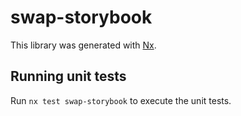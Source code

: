 # swap-storybook

This library was generated with [Nx](https://nx.dev).

## Running unit tests

Run `nx test swap-storybook` to execute the unit tests.
